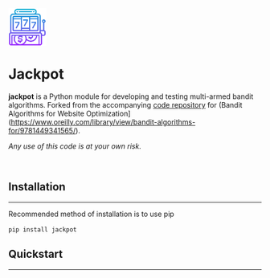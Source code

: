 <img src="resources/slot-machine.png" width = "75" align="center">

Jackpot
====================

**jackpot** is a Python module for developing and testing multi-armed bandit algorithms. Forked from the accompanying [code repository](https://github.com/johnmyleswhite/BanditsBook) for (Bandit Algorithms for Website Optimization](https://www.oreilly.com/library/view/bandit-algorithms-for/9781449341565/).

*Any use of this code is at your own risk.*

</br>

## Installation
--------------------
Recommended method of installation is to use pip 
```
pip install jackpot
```


## Quickstart
--------------------
